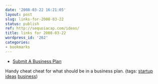 ```yaml
---
date: '2008-03-22 16:21:05'
layout: post
slug: links-for-2008-03-22
status: publish
ref: http://sequoiacap.com/ideas/
title: links for 2008-03-22
wordpress_id: '262'
categories:
- bookmarks
---
```




  * [Submit A Business Plan](http://sequoiacap.com/ideas/)




Handy cheat cheat for what should be in a business plan. (tags: [startup](http://del.icio.us/eob/startup) [ideas](http://del.icio.us/eob/ideas) [business](http://del.icio.us/eob/business))






